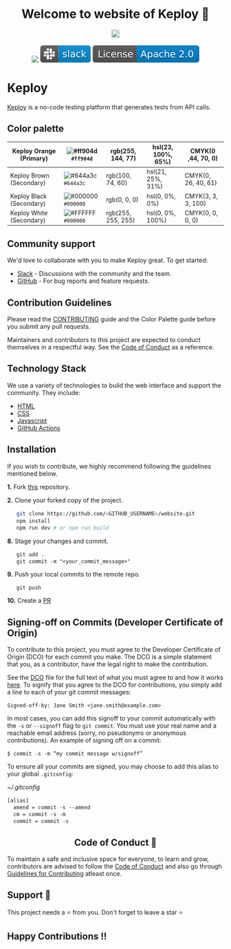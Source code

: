 <h1 align="center"> Welcome to website of Keploy 👋 </h1>

<p style="text-align:center;" align="center">
  <img align="center" src="https://avatars.githubusercontent.com/u/92252339?s=200&v=4" height="20%" width="20%" />
</p>

<p align="center">

  <a href="CODE_OF_CONDUCT.md" alt="Contributions welcome">
    <img src="https://img.shields.io/badge/Contributions-Welcome-brightgreen?logo=github" /></a>
  
  <a href="https://join.slack.com/t/keploy/shared_invite/zt-12rfbvc01-o54cOG0X1G6eVJTuI_orSA" alt="Slack">
    <img src=".github/slack.svg" /></a>
  
<a href="https://opensource.org/licenses/Apache-2.0" alt="licenses">
    <img src=".github/License-Apache_2.0-blue.svg" /></a>

</p>

# Keploy
[Keploy](https://keploy.io) is a no-code testing platform that generates tests from API calls.

## Color palette
|Keploy Orange (Primary) |![#ff904d](https://placehold.co/15x15/ff904d/ff904d.png) `#ff904d`| rgb(255, 144, 77) | 	hsl(23, 100%, 65%) | CMYK(0 ,44, 70, 0) |
| --------------- | --------------- | --------------- | --------------- |--------------- |
|Keploy Brown (Secondary) |![#644a3c](https://placehold.co/15x15/644a3c/644a3c.png) `#644a3c`|rgb(100, 74, 60) | 	hsl(21, 25%, 31%)| CMYK(0, 26, 40, 61) |
|Keploy Black (Secondary) |![#000000](https://placehold.co/15x15/000000/000000.png) `#000000`|rgb(0, 0, 0) | 	hsl(0, 0%, 0%)| CMYK(3, 3, 3, 100) |
|Keploy White (Secondary) |![#FFFFFF](https://placehold.co/15x15/FFFFFF/FFFFFF.png) `#000000`|rgb(255, 255, 255) | 	hsl(0, 0%, 100%)| CMYK(0, 0, 0, 0) |

## Community support
We'd love to collaborate with you to make Keploy great. To get started:
* [Slack](https://join.slack.com/t/keploy/shared_invite/zt-12rfbvc01-o54cOG0X1G6eVJTuI_orSA) - Discussions with the community and the team.
* [GitHub](https://github.com/keploy/keploy/issues) - For bug reports and feature requests.

## Contribution Guidelines

Please read the [CONTRIBUTING](/CONTRIBUTING.md) guide and the Color Palette guide before you submit any pull requests.

Maintainers and contributors to this project are expected to conduct themselves in a respectful way.
See the [ Code of Conduct](https://github.com/keploy/website/blob/main/code-of-conduct.md) as a reference.

## Technology Stack

We use a variety of technologies to build the web interface and support the community. They include:

- [HTML](https://html.com/)
- [CSS](https://developer.mozilla.org/en-US/docs/Web/CSS)
- [Javascript](https://www.javascript.com/)
- [GitHub Actions](https://github.com/features/actions)

## Installation

If you wish to contribute, we highly recommend following the guidelines mentioned below.

**1.**  Fork [this](https://github.com/keploy/website) repository.

**2.**  Clone your forked copy of the project.

```bash
   git clone https://github.com/<GITHUB_USERNAME>/website.git
   npm install
   npm run dev # or npm run build
```

<!-- **3.** Open your preferred IDE (Integrated Development Environment) such as Visual Studio Code.

**4.** Navigate to the project directory. Open the folder 'website' in your IDE.

**5.** Make changes in source code.

**6.** Save the file and open it in your web browser by simply double-clicking on the file.

**7.** Alternatively, you can also open the file from within the IDE using the "Open in Default Browser" feature or a browser extension like "Live Server" for VSCode. -->


**8.** Stage your changes and commit.

```
   git add .
   git commit -m "<your_commit_message>"
```

**9.** Push your local commits to the remote repo.

```
   git push
```

**10.** Create a [PR](https://help.github.com/en/github/collaborating-with-issues-and-pull-requests/creating-a-pull-request)


## <a name="commit-signing">Signing-off on Commits (Developer Certificate of Origin)</a>

To contribute to this project, you must agree to the Developer Certificate of
Origin (DCO) for each commit you make. The DCO is a simple statement that you,
as a contributor, have the legal right to make the contribution.

See the [DCO](https://developercertificate.org) file for the full text of what you must agree to
and how it works [here](https://github.com/probot/dco#how-it-works).
To signify that you agree to the DCO for contributions, you simply add a line to each of your
git commit messages:

```
Signed-off-by: Jane Smith <jane.smith@example.com>
```

In most cases, you can add this signoff to your commit automatically with the
`-s` or `--signoff` flag to `git commit`. You must use your real name and a reachable email
address (sorry, no pseudonyms or anonymous contributions). An example of signing off on a commit:

```
$ commit -s -m “my commit message w/signoff”
```

To ensure all your commits are signed, you may choose to add this alias to your global `.gitconfig`:

_~/.gitconfig_

```
[alias]
  amend = commit -s --amend
  cm = commit -s -m
  commit = commit -s
```


<h2 align="center"> Code of Conduct 📜</h2>
	
To maintain a safe and inclusive space for everyone, to learn and grow, contributors are advised to follow the [Code of Conduct](./CODE_OF_CONDUCT.md) and also go through [Guidelines for Contributing](./CONTRIBUTING.md) atleast once.

## Support 🙏 

This project needs a ⭐️ from you. Don't forget to leave a star ⭐️

## Happy Contributions !!